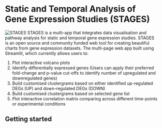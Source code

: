 # Static and Temporal Analysis of Gene Expression Studies (STAGES)
![STAGES](https://user-images.githubusercontent.com/91276553/141077657-a7aa8f73-64a7-4f76-addf-ba94bf99e32a.png)
STAGES is a multi-app that integrates data visualisation and pathway analysis for static and temporal gene expression studies. STAGES is an open source and community funded web tool for creating beautiful charts from gene expression datasets. The multi-page web app built using Streamlit, which currently allows users to:
1. Plot interactive volcano plots
2. Identify differentially expressed genes (Users can apply their preferred fold-change and p-value cut-offs to identify number of upregulated and downregulated genes)
3. Build customised clustergrams based on either identified up-regulated DEGs (UP) and down-regulated DEGs (DOWN)
4. Build customised clustergrams based on selected gene list
5. Plot interactive correlation matrix comparing across different time-points or experimental conditions

## Getting started
